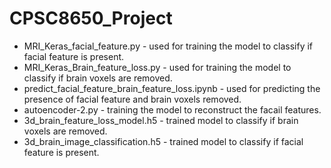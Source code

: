 # CPSC8650_Project
* MRI_Keras_facial_feature.py - used for training the model to classify if facial feature is present.
* MRI_Keras_Brain_feature_loss.py - used for training the model to classify if brain voxels are removed.
* predict_facial_feature_brain_feature_loss.ipynb - used for predicting the presence of facial feature and brain voxels removed.
* autoencoder-2.py - training the model to reconstruct the facail features.
* 3d_brain_feature_loss_model.h5 - trained model to classify if brain voxels are removed.
* 3d_brain_image_classification.h5 - trained model to classify if facial feature is present.
